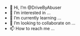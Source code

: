 - 👋 Hi, I’m @DriveByAbuser
- 👀 I’m interested in ...
- 🌱 I’m currently learning ...
- 💞️ I’m looking to collaborate on ...
- 📫 How to reach me ...

<!---
DriveByAbuser/DriveByAbuser is a ✨ special ✨ repository because its `README.md` (this file) appears on your GitHub profile.
You can click the Preview link to take a look at your changes.
--->
